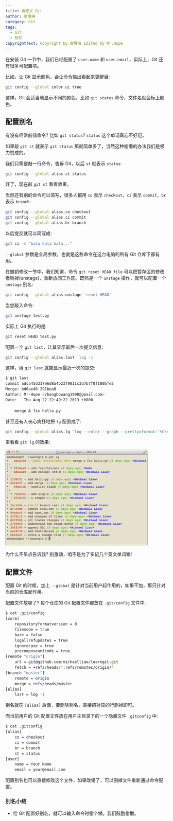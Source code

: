 ```yaml
---
title: 自定义 Git
author: 廖雪峰
category: Git
tags:
  - Git
  - 软件
copyrightText: Copyright by 廖雪峰 Edited by Mr.Hope
---
```


在安装 Git 一节中，我们已经配置了 `user.name` 和 `user.email`，实际上，Git 还有很多可配置项。

比如，让 Git 显示颜色，会让命令输出看起来更醒目:

```sh
git config --global color.ui true
```

这样，Git 会适当地显示不同的颜色，比如 `git status` 命令，文件名就会标上颜色。

## 配置别名

有没有经常敲错命令? 比如 `git status`? `status` 这个单词真心不好记。

如果敲 `git st` 就表示 `git status` 那就简单多了，当然这种偷懒的办法我们是极力赞成的。

我们只需要敲一行命令，告诉 Git，以后 `st` 就表示 `status`:

```sh
git config --global alias.st status
```

好了，现在敲 `git st` 看看效果。

当然还有别的命令可以简写，很多人都用 `co` 表示 `checkout`，`ci` 表示 `commit`，`br` 表示 `branch`:

```sh
git config --global alias.co checkout
git config --global alias.ci commit
git config --global alias.br branch
```

以后提交就可以简写成:

```sh
git ci -m "bala bala bala..."
```

`--global` 参数是全局参数，也就是这些命令在这台电脑的所有 Git 仓库下都有用。

在撤销修改一节中，我们知道，命令 `git reset HEAD file` 可以把暂存区的修改撤销掉(unstage)，重新放回工作区。既然是一个 `unstage` 操作，就可以配置一个 `unstage` 别名:

```sh
git config --global alias.unstage 'reset HEAD'
```

当您敲入命令:

```sh
git unstage test.py
```

实际上 Git 执行的是:

```sh
git reset HEAD test.py
```

配置一个 `git last`，让其显示最后一次提交信息:

```sh
git config --global alias.last 'log -1'
```

这样，用 `git last` 就能显示最近一次的提交:

```sh
$ git last
commit adca45d317e6d8a4b23f9811c3d7b7f0f180bfe2
Merge: bd6ae48 291bea8
Author: Mr-Hope <zhangbowang1998@gmail.com>
Date:   Thu Aug 22 22:49:22 2013 +0800

    merge & fix hello.py
```

甚至还有人丧心病狂地把 `lg` 配置成了:

```sh
git config --global alias.lg "log --color --graph --pretty=format:'%Cred%h%Creset -%C(yellow)%d%Creset %s %Cgreen(%cr) %C(bold blue)<%an>%Creset' --abbrev-commit"
```

来看看 `git lg` 的效果:

![命令 git lg 示例图](./assets/git16.png)

为什么不早点告诉我? 别激动，咱不是为了多记几个英文单词嘛!

## 配置文件

配置 Git 的时候，加上 `--global` 是针对当前用户起作用的，如果不加，那只针对当前的仓库起作用。

配置文件放哪了? 每个仓库的 Git 配置文件都放在 `.git/config` 文件中:

```sh
$ cat .git/config
[core]
    repositoryformatversion = 0
    filemode = true
    bare = false
    logallrefupdates = true
    ignorecase = true
    precomposeunicode = true
[remote "origin"]
    url = git@github.com:michaelliao/learngit.git
    fetch = +refs/heads/*:refs/remotes/origin/*
[branch "master"]
    remote = origin
    merge = refs/heads/master
[alias]
    last = log -1
```

别名就在 `[alias]` 后面，要删除别名，直接把对应的行删掉即可。

而当前用户的 Git 配置文件放在用户主目录下的一个隐藏文件 `.gitconfig` 中:

```sh
$ cat .gitconfig
[alias]
    co = checkout
    ci = commit
    br = branch
    st = status
[user]
    name = Your Name
    email = your@email.com
```

配置别名也可以直接修改这个文件，如果改错了，可以删掉文件重新通过命令配置。

### 别名小结

- 给 Git 配置好别名，就可以输入命令时偷个懒。我们鼓励偷懒。
